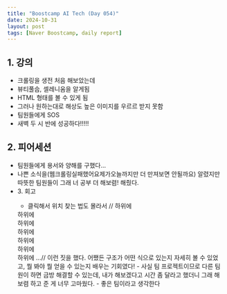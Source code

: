 ```yaml
---
title: "Boostcamp AI Tech (Day 054)"
date: 2024-10-31
layout: post
tags: [Naver Boostcamp, daily report]
---
```

## 1. 강의
- 크롤링을 생전 처음 해보았는데
- 뷰티풀숩, 셀레니움을 알게됨
- HTML 형태를 볼 수 있게 됨
- 그러나 원하는대로 해상도 높은 이미지를 우르르 받지 못함
- 팀원들에게 SOS
- 새벽 두 시 반에 성공하다!!!!!

## 2. 피어세션
- 팀원들에게 용서와 양해를 구했다...
- 나쁜 소식을(웹크롤링실패했어요제가오늘까지만 더 만져보면 안될까요) 알렸지만 따뜻한 팀원들이 그래 너 공부 더 해보렴! 해줬다.
- <div class="F0uyec 얘로뽑아서 src뽑아서 딱 추출해봐라
- <div jsslot> == $0  이것도 한 번 봐라

## 3. 회고
- 클릭해서 위치 찾는 법도 몰라서 
// <body> 하위에
<div class="main" id="main"> 하위에
<div jsmodel=" ROaKxe" class="e9EfHf" id="cnt"> 하위에
<div class="GyAeWb gIatYd" id="rcnt"> 하위에
<div class="s6JM6d" id="center_col" role="main"> 하위에
<div class="eqAnXb" id="res"> 하위에
<div id="search"> 하위에 ...//
이런 짓을 했다. 어쨌든 구조가 어떤 식으로 있는지 자세히 볼 수 있었고, 뭘 봐야 뭘 얻을 수 있는지 배우는 기회였다!
- 사실 팀 프로젝트이므로 다른 팀원이 하면 금방 해결할 수 있는데, 내가 해보겠다고 시간 좀 달라고 했더니 그래 해보렴 하고 준 게 너무 고마웠다.
- 좋은 팀이라고 생각한다
